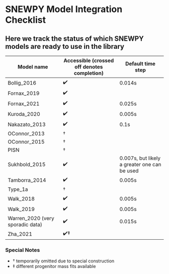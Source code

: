 # SNEWPY Model Integration Checklist
## Here we track the status of which SNEWPY models are ready to use in the library

| Model name    | Accessible (crossed off denotes completion) | Default time step |
| ----------    | --------- | ------|
| Bollig_2016   | ✔️ | 0.014s |
| Fornax_2019   | ✔️ |
| Fornax_2021   | ✔️ | 0.025s |
| Kuroda_2020   | ✔️ | 0.005s |
| Nakazato_2013 | ✔️ | 0.1s |
| OConnor_2013  |  †   |
| OConnor_2015  |  †   |
| PISN          |  †   |
| Sukhbold_2015 | ✔️ | 0.007s, but likely a greater one can be used |
| Tamborra_2014 | ✔️ | 0.005s |
| Type_1a       |  †   |
| Walk_2018     | ✔️ | 0.005s |
| Walk_2019     | ✔️ | 0.005s |
| Warren_2020 (very sporadic data)   | ✔️ | 0.015s |
| Zha_2021      | ✔️‡ |

### Special Notes
- † temporarily omitted due to special construction
- ‡ different progenitor mass fits available
